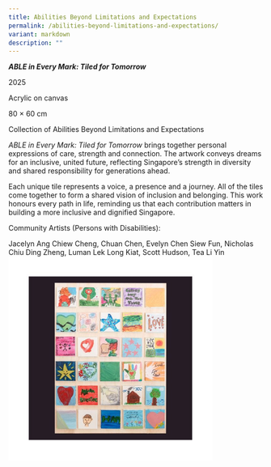 ```yaml
---
title: Abilities Beyond Limitations and Expectations
permalink: /abilities-beyond-limitations-and-expectations/
variant: markdown
description: ""
---
```

<p><strong><em>ABLE in Every Mark: Tiled for Tomorrow</em></strong>
</p>
<p>2025</p>
Acrylic on canvas<p>
80 × 60 cm</p>
Collection of Abilities Beyond Limitations and Expectations<p></p>
<p><em>ABLE in Every Mark: Tiled for Tomorrow</em> brings together personal
expressions of care, strength and connection. The artwork conveys dreams
for an inclusive, united future, reflecting Singapore’s strength in diversity
and shared responsibility for generations ahead.</p>
Each unique tile represents a voice, a presence and a journey. All of
the tiles come together to form a shared vision of inclusion and belonging.
This work honours every path in life, reminding us that each contribution
matters in building a more inclusive and dignified Singapore.<p></p>
<p>Community Artists (Persons with Disabilities):</p>
Jacelyn Ang Chiew Cheng, Chuan Chen, Evelyn Chen Siew Fun, Nicholas Chiu
Ding Zheng, Luman Lek Long Kiat, Scott Hudson, Tea Li Yin
<div class="isomer-image-wrapper">
<img style="width: 80%;" height="auto" width="100%" alt="" src="/images/Abilities.jpg">
</div>
<p></p>